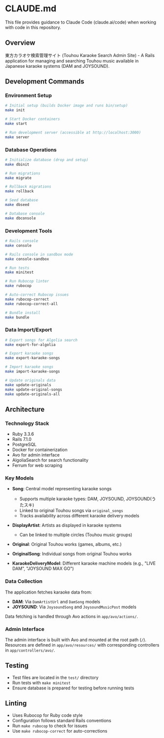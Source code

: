 # CLAUDE.md

This file provides guidance to Claude Code (claude.ai/code) when working with code in this repository.

## Overview
東方カラオケ検索管理サイト (Touhou Karaoke Search Admin Site) - A Rails application for managing and searching Touhou music available in Japanese karaoke systems (DAM and JOYSOUND).

## Development Commands

### Environment Setup
```bash
# Initial setup (builds Docker image and runs bin/setup)
make init

# Start Docker containers
make start

# Run development server (accessible at http://localhost:3000)
make server
```

### Database Operations
```bash
# Initialize database (drop and setup)
make dbinit

# Run migrations
make migrate

# Rollback migrations
make rollback

# Seed database
make dbseed

# Database console
make dbconsole
```

### Development Tools
```bash
# Rails console
make console

# Rails console in sandbox mode
make console-sandbox

# Run tests
make minitest

# Run Rubocop linter
make rubocop

# Auto-correct Rubocop issues
make rubocop-correct
make rubocop-correct-all

# Bundle install
make bundle
```

### Data Import/Export
```bash
# Export songs for Algolia search
make export-for-algolia

# Export karaoke songs
make export-karaoke-songs

# Import karaoke songs
make import-karaoke-songs

# Update originals data
make update-originals
make update-original-songs
make update-originals-all
```

## Architecture

### Technology Stack
- Ruby 3.3.6
- Rails 7.1.0
- PostgreSQL
- Docker for containerization
- Avo for admin interface
- AlgoliaSearch for search functionality
- Ferrum for web scraping

### Key Models
- **Song**: Central model representing karaoke songs
  - Supports multiple karaoke types: DAM, JOYSOUND, JOYSOUND(うたスキ)
  - Linked to original Touhou songs via `original_songs`
  - Tracks availability across different karaoke delivery models
  
- **DisplayArtist**: Artists as displayed in karaoke systems
  - Can be linked to multiple circles (Touhou music groups)
  
- **Original**: Original Touhou works (games, albums, etc.)
  
- **OriginalSong**: Individual songs from original Touhou works
  
- **KaraokeDeliveryModel**: Different karaoke machine models (e.g., "LIVE DAM", "JOYSOUND MAX GO")

### Data Collection
The application fetches karaoke data from:
- **DAM**: Via `DamArtistUrl` and `DamSong` models
- **JOYSOUND**: Via `JoysoundSong` and `JoysoundMusicPost` models

Data fetching is handled through Avo actions in `app/avo/actions/`.

### Admin Interface
The admin interface is built with Avo and mounted at the root path (`/`). Resources are defined in `app/avo/resources/` with corresponding controllers in `app/controllers/avo/`.

## Testing
- Test files are located in the `test/` directory
- Run tests with `make minitest`
- Ensure database is prepared for testing before running tests

## Linting
- Uses Rubocop for Ruby code style
- Configuration follows standard Rails conventions
- Run `make rubocop` to check for issues
- Use `make rubocop-correct` for auto-corrections